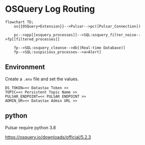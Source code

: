 # OSQuery Log Routing



```mermaid
flowchart TD;
    os{{OSQuery+Extension}}-->Pulsar-->pc([Pulsar_Connection])
    
    pc-->opp[[osquery_processes]]-->SQL:osquery_filter_noise-->fp[[filtered_processes]]

    fp-->SQL:osquery_cleanse-->db[(Real-time Database)]
    fp-->SQL:suspicious_processes-->a>Alert]

```


## Environment

Create a `.env` file and set the values.

```
DS_TOKEN=<< Datastax Token >>
TOPIC=<< Persistent Topic Name >>
PULSAR_ENDPOINT=<< PULSAR ENDPOINT >>
ADMIN_UR=<< Datastax Admin URL >>
```

## python
Pulsar require python 3.8

https://osquery.io/downloads/official/5.2.3

